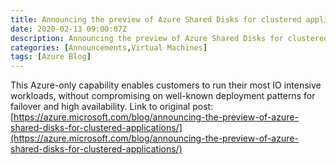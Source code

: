 ```yaml
---
title: Announcing the preview of Azure Shared Disks for clustered applications
date: 2020-02-13 09:00:07Z
description: Announcing the preview of Azure Shared Disks for clustered applications
categories: [Announcements,Virtual Machines]
tags: [Azure Blog]
---
```

This Azure-only capability enables customers to run their most IO intensive workloads, without compromising on well-known deployment patterns for failover and high availability.
Link to original post: [https://azure.microsoft.com/blog/announcing-the-preview-of-azure-shared-disks-for-clustered-applications/](https://azure.microsoft.com/blog/announcing-the-preview-of-azure-shared-disks-for-clustered-applications/)